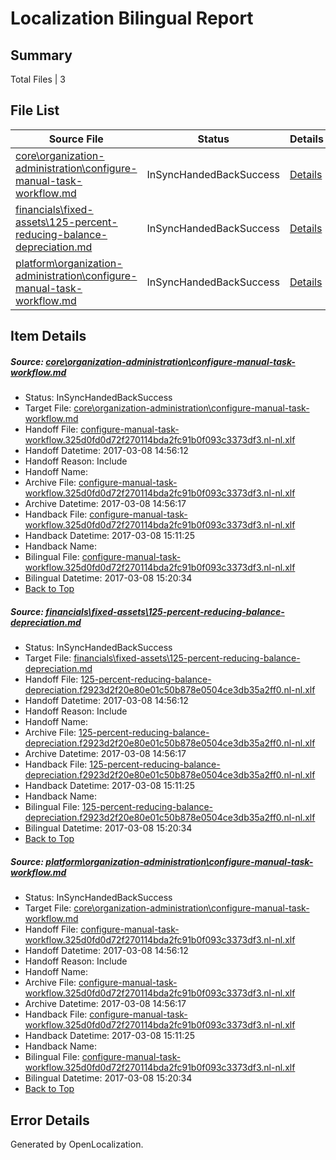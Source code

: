 # <a name='report-top'></a> Localization Bilingual Report

## Summary
 Total Files | 3

## File List
 Source File | Status | Details 
 ----------- | ------ | ------- 
 [core\organization-administration\configure-manual-task-workflow.md](https://github.com/OpenLocalizationTestOrg/AX-Docs-Sandbox/blob/b97d17ceabfd25c52c5f0c1e96a123bae6941c5a/core/organization-administration/configure-manual-task-workflow.md) | InSyncHandedBackSuccess | [Details](#00ee9ea3dcfbe3d7be326ec02f7445760981f9bc109)
 [financials\fixed-assets\125-percent-reducing-balance-depreciation.md](https://github.com/OpenLocalizationTestOrg/AX-Docs-Sandbox/blob/b97d17ceabfd25c52c5f0c1e96a123bae6941c5a/financials/fixed-assets/125-percent-reducing-balance-depreciation.md) | InSyncHandedBackSuccess | [Details](#c7517f60469506190ab8038b22e5ec2879bad9c52688)
 [platform\organization-administration\configure-manual-task-workflow.md](https://github.com/OpenLocalizationTestOrg/AX-Docs-Sandbox/blob/14cac983e4afb29dc10e7b563801985a6eea97ed/platform/organization-administration/configure-manual-task-workflow.md) | InSyncHandedBackSuccess | [Details](#00ee9ea3dcfbe3d7be326ec02f7445760981f9bc5000)

## Item Details
##### <a name='00ee9ea3dcfbe3d7be326ec02f7445760981f9bc109'></a> Source: [core\organization-administration\configure-manual-task-workflow.md](https://github.com/OpenLocalizationTestOrg/AX-Docs-Sandbox/blob/b97d17ceabfd25c52c5f0c1e96a123bae6941c5a/core/organization-administration/configure-manual-task-workflow.md)
* Status: InSyncHandedBackSuccess
* Target File: [core\organization-administration\configure-manual-task-workflow.md](https://github.com/OpenLocalizationTestOrg/AX-Docs-Sandbox.nl-nl/blob/3a740daa9bebac9ca9cfc53815ae308a971f3502/core/organization-administration/configure-manual-task-workflow.md)
* Handoff File: [configure-manual-task-workflow.325d0fd0d72f270114bda2fc91b0f093c3373df3.nl-nl.xlf](https://github.com/OpenLocalizationTestOrg/AX-Docs-Sandbox.handoff/blob/9b3bb2d090dd0283db3aca64c051a52445721c57/ol-handoff/OpenLocalizationTestOrg/AX-Docs-Sandbox.nl-nl/master/basic/configure-manual-task-workflow.325d0fd0d72f270114bda2fc91b0f093c3373df3.nl-nl.xlf)
* Handoff Datetime: 2017-03-08 14:56:12
* Handoff Reason: Include
* Handoff Name: 
* Archive File: [configure-manual-task-workflow.325d0fd0d72f270114bda2fc91b0f093c3373df3.nl-nl.xlf](https://github.com/OpenLocalizationTestOrg/AX-Docs-Sandbox.handoff/blob/1b2dddcba7ff19c4bcd4cb8b16d17a309bdbd02d/ol-archive/OpenLocalizationTestOrg/AX-Docs-Sandbox.nl-nl/master/basic/configure-manual-task-workflow.325d0fd0d72f270114bda2fc91b0f093c3373df3.nl-nl.xlf)
* Archive Datetime: 2017-03-08 14:56:17
* Handback File: [configure-manual-task-workflow.325d0fd0d72f270114bda2fc91b0f093c3373df3.nl-nl.xlf](https://github.com/OpenLocalizationTestOrg/AX-Docs-Sandbox.handback/blob/eedcf5c2e4780cda57bd63d21f7a084fbca6d896/ol-handback/OpenLocalizationTestOrg/AX-Docs-Sandbox.nl-nl/master/basic/configure-manual-task-workflow.325d0fd0d72f270114bda2fc91b0f093c3373df3.nl-nl.xlf)
* Handback Datetime: 2017-03-08 15:11:25
* Handback Name: 
* Bilingual File: [configure-manual-task-workflow.325d0fd0d72f270114bda2fc91b0f093c3373df3.nl-nl.xlf](https://github.com/OpenLocalizationTestOrg/AX-Docs-Sandbox.handback/blob/eedcf5c2e4780cda57bd63d21f7a084fbca6d896/ol-handback/OpenLocalizationTestOrg/AX-Docs-Sandbox.nl-nl/master/basic/configure-manual-task-workflow.325d0fd0d72f270114bda2fc91b0f093c3373df3.nl-nl.xlf)
* Bilingual Datetime: 2017-03-08 15:20:34
* [Back to Top](#report-top)

##### <a name='c7517f60469506190ab8038b22e5ec2879bad9c52688'></a> Source: [financials\fixed-assets\125-percent-reducing-balance-depreciation.md](https://github.com/OpenLocalizationTestOrg/AX-Docs-Sandbox/blob/b97d17ceabfd25c52c5f0c1e96a123bae6941c5a/financials/fixed-assets/125-percent-reducing-balance-depreciation.md)
* Status: InSyncHandedBackSuccess
* Target File: [financials\fixed-assets\125-percent-reducing-balance-depreciation.md](https://github.com/OpenLocalizationTestOrg/AX-Docs-Sandbox.nl-nl/blob/3a740daa9bebac9ca9cfc53815ae308a971f3502/financials/fixed-assets/125-percent-reducing-balance-depreciation.md)
* Handoff File: [125-percent-reducing-balance-depreciation.f2923d2f20e80e01c50b878e0504ce3db35a2ff0.nl-nl.xlf](https://github.com/OpenLocalizationTestOrg/AX-Docs-Sandbox.handoff/blob/9b3bb2d090dd0283db3aca64c051a52445721c57/ol-handoff/OpenLocalizationTestOrg/AX-Docs-Sandbox.nl-nl/master/basic/125-percent-reducing-balance-depreciation.f2923d2f20e80e01c50b878e0504ce3db35a2ff0.nl-nl.xlf)
* Handoff Datetime: 2017-03-08 14:56:12
* Handoff Reason: Include
* Handoff Name: 
* Archive File: [125-percent-reducing-balance-depreciation.f2923d2f20e80e01c50b878e0504ce3db35a2ff0.nl-nl.xlf](https://github.com/OpenLocalizationTestOrg/AX-Docs-Sandbox.handoff/blob/1b2dddcba7ff19c4bcd4cb8b16d17a309bdbd02d/ol-archive/OpenLocalizationTestOrg/AX-Docs-Sandbox.nl-nl/master/basic/125-percent-reducing-balance-depreciation.f2923d2f20e80e01c50b878e0504ce3db35a2ff0.nl-nl.xlf)
* Archive Datetime: 2017-03-08 14:56:17
* Handback File: [125-percent-reducing-balance-depreciation.f2923d2f20e80e01c50b878e0504ce3db35a2ff0.nl-nl.xlf](https://github.com/OpenLocalizationTestOrg/AX-Docs-Sandbox.handback/blob/eedcf5c2e4780cda57bd63d21f7a084fbca6d896/ol-handback/OpenLocalizationTestOrg/AX-Docs-Sandbox.nl-nl/master/basic/125-percent-reducing-balance-depreciation.f2923d2f20e80e01c50b878e0504ce3db35a2ff0.nl-nl.xlf)
* Handback Datetime: 2017-03-08 15:11:25
* Handback Name: 
* Bilingual File: [125-percent-reducing-balance-depreciation.f2923d2f20e80e01c50b878e0504ce3db35a2ff0.nl-nl.xlf](https://github.com/OpenLocalizationTestOrg/AX-Docs-Sandbox.handback/blob/eedcf5c2e4780cda57bd63d21f7a084fbca6d896/ol-handback/OpenLocalizationTestOrg/AX-Docs-Sandbox.nl-nl/master/basic/125-percent-reducing-balance-depreciation.f2923d2f20e80e01c50b878e0504ce3db35a2ff0.nl-nl.xlf)
* Bilingual Datetime: 2017-03-08 15:20:34
* [Back to Top](#report-top)

##### <a name='00ee9ea3dcfbe3d7be326ec02f7445760981f9bc5000'></a> Source: [platform\organization-administration\configure-manual-task-workflow.md](https://github.com/OpenLocalizationTestOrg/AX-Docs-Sandbox/blob/14cac983e4afb29dc10e7b563801985a6eea97ed/platform/organization-administration/configure-manual-task-workflow.md)
* Status: InSyncHandedBackSuccess
* Target File: [core\organization-administration\configure-manual-task-workflow.md](https://github.com/OpenLocalizationTestOrg/AX-Docs-Sandbox.nl-nl/blob/3a740daa9bebac9ca9cfc53815ae308a971f3502/core/organization-administration/configure-manual-task-workflow.md)
* Handoff File: [configure-manual-task-workflow.325d0fd0d72f270114bda2fc91b0f093c3373df3.nl-nl.xlf](https://github.com/OpenLocalizationTestOrg/AX-Docs-Sandbox.handoff/blob/9b3bb2d090dd0283db3aca64c051a52445721c57/ol-handoff/OpenLocalizationTestOrg/AX-Docs-Sandbox.nl-nl/master/basic/configure-manual-task-workflow.325d0fd0d72f270114bda2fc91b0f093c3373df3.nl-nl.xlf)
* Handoff Datetime: 2017-03-08 14:56:12
* Handoff Reason: Include
* Handoff Name: 
* Archive File: [configure-manual-task-workflow.325d0fd0d72f270114bda2fc91b0f093c3373df3.nl-nl.xlf](https://github.com/OpenLocalizationTestOrg/AX-Docs-Sandbox.handoff/blob/1b2dddcba7ff19c4bcd4cb8b16d17a309bdbd02d/ol-archive/OpenLocalizationTestOrg/AX-Docs-Sandbox.nl-nl/master/basic/configure-manual-task-workflow.325d0fd0d72f270114bda2fc91b0f093c3373df3.nl-nl.xlf)
* Archive Datetime: 2017-03-08 14:56:17
* Handback File: [configure-manual-task-workflow.325d0fd0d72f270114bda2fc91b0f093c3373df3.nl-nl.xlf](https://github.com/OpenLocalizationTestOrg/AX-Docs-Sandbox.handback/blob/eedcf5c2e4780cda57bd63d21f7a084fbca6d896/ol-handback/OpenLocalizationTestOrg/AX-Docs-Sandbox.nl-nl/master/basic/configure-manual-task-workflow.325d0fd0d72f270114bda2fc91b0f093c3373df3.nl-nl.xlf)
* Handback Datetime: 2017-03-08 15:11:25
* Handback Name: 
* Bilingual File: [configure-manual-task-workflow.325d0fd0d72f270114bda2fc91b0f093c3373df3.nl-nl.xlf](https://github.com/OpenLocalizationTestOrg/AX-Docs-Sandbox.handback/blob/eedcf5c2e4780cda57bd63d21f7a084fbca6d896/ol-handback/OpenLocalizationTestOrg/AX-Docs-Sandbox.nl-nl/master/basic/configure-manual-task-workflow.325d0fd0d72f270114bda2fc91b0f093c3373df3.nl-nl.xlf)
* Bilingual Datetime: 2017-03-08 15:20:34
* [Back to Top](#report-top)


## Error Details

Generated by OpenLocalization.

